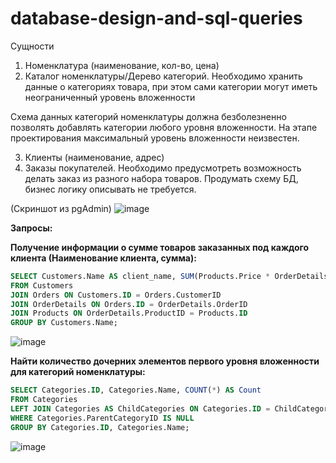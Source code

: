 # database-design-and-sql-queries
Сущности
1. Номенклатура (наименование, кол-во, цена)
2. Каталог номенклатуры/Дерево категорий.
Необходимо хранить данные о категориях товара, при этом сами категории могут
иметь неограниченный уровень вложенности

Схема данных категорий номенклатуры должна безболезненно позволять добавлять
категории любого уровня вложенности. На этапе проектирования максимальный
уровень вложенности неизвестен.

3. Клиенты (наименование, адрес)
4. Заказы покупателей. Необходимо предусмотреть возможность делать заказ из
разного набора товаров.
Продумать схему БД, бизнес логику описывать не требуется.

(Скриншот из pgAdmin)
![image](https://github.com/DTaSchweppes/database-design-and-sql-queries/assets/45369246/b785d681-fc25-4fc6-8a36-ae5ab92222d2)

**Запросы:**

**Получение информации о сумме товаров заказанных под каждого клиента
(Наименование клиента, сумма):**
```SQL
SELECT Customers.Name AS client_name, SUM(Products.Price * OrderDetails.Quantity) AS sum
FROM Customers
JOIN Orders ON Customers.ID = Orders.CustomerID
JOIN OrderDetails ON Orders.ID = OrderDetails.OrderID
JOIN Products ON OrderDetails.ProductID = Products.ID
GROUP BY Customers.Name;
```
![image](https://github.com/DTaSchweppes/database-design-and-sql-queries/assets/45369246/056d6f5a-af36-4fb8-bb1b-94b418534351)



**Найти количество дочерних элементов первого уровня вложенности для
категорий номенклатуры:**
```SQL
SELECT Categories.ID, Categories.Name, COUNT(*) AS Count
FROM Categories
LEFT JOIN Categories AS ChildCategories ON Categories.ID = ChildCategories.ParentCategoryID
WHERE Categories.ParentCategoryID IS NULL
GROUP BY Categories.ID, Categories.Name;
```

![image](https://github.com/DTaSchweppes/database-design-and-sql-queries/assets/45369246/cffd02c5-6555-4708-9ae9-7b4c36229525)
